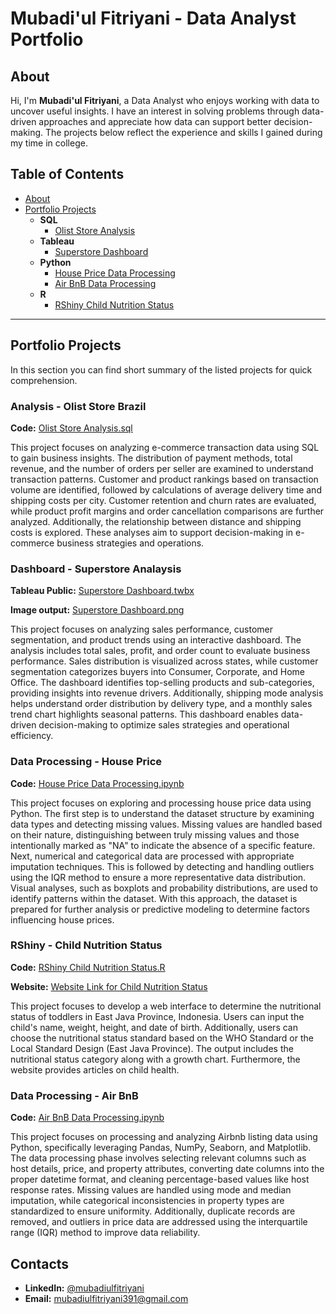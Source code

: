 # Mubadi'ul Fitriyani - Data Analyst Portfolio

## About
Hi, I'm **Mubadi'ul Fitriyani**, a Data Analyst who enjoys working with data to uncover useful insights. I have an interest in solving problems through data-driven approaches and appreciate how data can support better decision-making. The projects below reflect the experience and skills I gained during my time in college.

## Table of Contents
- [About](https://github.com/Mubadiul/Data-Analyst-Portfolio/blob/main/README.md#about)
- [Portfolio Projects](https://github.com/Mubadiul/Data-Analyst-Portfolio#portfolio-projects)
  - **SQL**
    - [Olist Store Analysis](https://github.com/Mubadiul/Data-Analyst-Portfolio/blob/main/olist_store_analysis.sql)
  - **Tableau**
    - [Superstore Dashboard](https://github.com/Mubadiul/Data-Analyst-Portfolio/blob/main/superstore-dashboard.twbx)
  - **Python**
    - [House Price Data Processing](https://github.com/Mubadiul/Data-Analyst-Portfolio/blob/main/house_price_data_processing.ipynb)
    - [Air BnB Data Processing](https://github.com/Mubadiul/Data-Analyst-Portfolio/blob/main/airbnb_data_processing.ipynb)
  - **R**
    - [RShiny Child Nutrition Status](https://github.com/Mubadiul/Data-Analyst-Portfolio/blob/main/rshiny_child_nutrition.R)
        
---

## Portfolio Projects
In this section you can find short summary of the listed projects for quick comprehension.

### **Analysis - Olist Store Brazil**
**Code:** [Olist Store Analysis.sql](https://github.com/Mubadiul/Data-Analyst-Portfolio/blob/main/olist_store_analysis.sql)

This project focuses on analyzing e-commerce transaction data using SQL to gain business insights. The distribution of payment methods, total revenue, and the number of orders per seller are examined to understand transaction patterns. Customer and product rankings based on transaction volume are identified, followed by calculations of average delivery time and shipping costs per city. Customer retention and churn rates are evaluated, while product profit margins and order cancellation comparisons are further analyzed. Additionally, the relationship between distance and shipping costs is explored. These analyses aim to support decision-making in e-commerce business strategies and operations.

### **Dashboard - Superstore Analaysis**
**Tableau Public:** [Superstore Dashboard.twbx](https://public.tableau.com/shared/M8TXRS2XT?:display_count=n&:origin=viz_share_link)

**Image output:** [Superstore Dashboard.png](https://github.com/Mubadiul/Data-Analyst-Portfolio/blob/main/Super%20Store%20Dashboard.png)

This project focuses on analyzing sales performance, customer segmentation, and product trends using an interactive dashboard. The analysis includes total sales, profit, and order count to evaluate business performance. Sales distribution is visualized across states, while customer segmentation categorizes buyers into Consumer, Corporate, and Home Office. The dashboard identifies top-selling products and sub-categories, providing insights into revenue drivers. Additionally, shipping mode analysis helps understand order distribution by delivery type, and a monthly sales trend chart highlights seasonal patterns. This dashboard enables data-driven decision-making to optimize sales strategies and operational efficiency.

### **Data Processing - House Price**
**Code:** [House Price Data Processing.ipynb](https://github.com/Mubadiul/Data-Analyst-Portfolio/blob/main/house_price_data_processing.ipynb)

This project focuses on exploring and processing house price data using Python. The first step is to understand the dataset structure by examining data types and detecting missing values. Missing values are handled based on their nature, distinguishing between truly missing values and those intentionally marked as "NA" to indicate the absence of a specific feature. Next, numerical and categorical data are processed with appropriate imputation techniques. This is followed by detecting and handling outliers using the IQR method to ensure a more representative data distribution. Visual analyses, such as boxplots and probability distributions, are used to identify patterns within the dataset. With this approach, the dataset is prepared for further analysis or predictive modeling to determine factors influencing house prices.

### **RShiny - Child Nutrition Status**
**Code:** [RShiny Child Nutrition Status.R](https://github.com/Mubadiul/Data-Analyst-Portfolio/blob/main/rshiny_child_nutrition.R)

**Website:** [Website Link for Child Nutrition Status](https://mubadiulfitriyani.shinyapps.io/statusgizibalitajatim/)

This project focuses to develop a web interface to determine the nutritional status of toddlers in East Java Province, Indonesia. Users can input the child's name, weight, height, and date of birth. Additionally, users can choose the nutritional status standard based on the WHO Standard or the Local Standard Design (East Java Province). The output includes the nutritional status category along with a growth chart. Furthermore, the website provides articles on child health.

### **Data Processing - Air BnB**
**Code:** [Air BnB Data Processing.ipynb](https://github.com/Mubadiul/Data-Analyst-Portfolio/blob/main/airbnb_data_processing.ipynb)

This project focuses on processing and analyzing Airbnb listing data using Python, specifically leveraging Pandas, NumPy, Seaborn, and Matplotlib. The data processing phase involves selecting relevant columns such as host details, price, and property attributes, converting date columns into the proper datetime format, and cleaning percentage-based values like host response rates. Missing values are handled using mode and median imputation, while categorical inconsistencies in property types are standardized to ensure uniformity. Additionally, duplicate records are removed, and outliers in price data are addressed using the interquartile range (IQR) method to improve data reliability.

## Contacts
- **LinkedIn:** [@mubadiulfitriyani](www.linkedin.com/in/mubadiulfitriyani)
- **Email:** [mubadiulfitriyani391@gmail.com](mubadiulfitriyani391@gmail.com)


